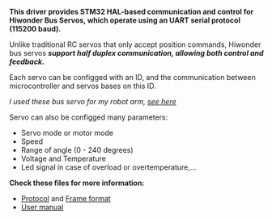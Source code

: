 **This driver provides STM32 HAL-based communication and control for Hiwonder Bus Servos, which operate using an UART serial protocol (115200 baud).**

Unlike traditional RC servos that only accept position commands, Hiwonder bus servos ***support half duplex communication, allowing both control and feedback.***

Each servo can be configged with an ID, and the communication between microcontroller and servos bases on this ID.

*I used these bus servo for my robot arm, [see here](https://www.youtube.com/watch?v=gQMT6rC0Xig)*

Servo can also be configged many parameters:
* Servo mode or motor mode
* Speed
* Range of angle (0 - 240 degrees)
* Voltage and Temperature
* Led signal in case of overload or overtemperature,...

**Check these files for more information:** 
* [Protocol](https://github.com/Phat-sv/Hiwonder_Bus_Servo_STM32/blob/main/Documents/Hiwonder%20Bus%20Servo%20Communication%20Protocol.pdf) and [Frame format](https://github.com/Phat-sv/Hiwonder_Bus_Servo_STM32/blob/main/Documents/Frame%20format.png)
* [User manual](https://github.com/Phat-sv/Hiwonder_Bus_Servo_STM32/blob/main/Documents/LX-15D%20Bus%20Servo%20User%20Manual.pdf)






